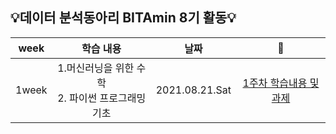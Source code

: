 ## :bulb:데이터 분석동아리 BITAmin 8기 활동:bulb:
|week|학습 내용|날짜|:paperclip:|
|:---:|:---:|:---:|:---:|
|1week|1.머신러닝을 위한 수학 <br/> 2. 파이썬 프로그래밍 기초 |2021.08.21.Sat|[1주차 학습내용 및 과제](../1week/README.md)

